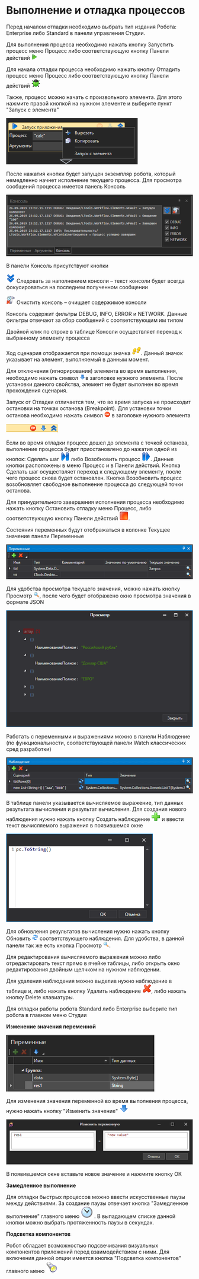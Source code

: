 # Выполнение и отладка процессов

Перед началом отладки необходимо выбрать тип издания Робота: Enterprise либо Standard в панели управления Студии.

Для выполнения процесса необходимо нажать кнопку Запустить процесс меню Процесс либо соответствующую кнопку Панели действий ![](<../../../.gitbook/assets/0 (182).png>)

Для начала отладки процесса необходимо нажать кнопку Отладить процесс меню Процесс либо соответствующую кнопку Панели действий ![](<../../../.gitbook/assets/1 (126).png>)

Также, процесс можно начать с произвольного элемента. Для этого нажмите правой кнопкой на нужном элементе и выберите пункт "Запуск с элемента"

![](<../../../.gitbook/assets/image (877).png>)

После нажатия кнопки будет запущен экземпляр робота, который немедленно начнет исполнение текущего процесса. Для просмотра сообщений процесса имеется панель Консоль

![](<../../../.gitbook/assets/2 (8).png>)

В панели Консоль присутствуют кнопки

![](<../../../.gitbook/assets/3 (10).png>) Следовать за наполнением консоли – текст консоли будет всегда фокусироваться на последнем полученном сообщении

![](<../../../.gitbook/assets/1 (18).png>) Очистить консоль – очищает содержимое консоли

Консоль содержит фильтры DEBUG, INFO, ERROR и NETWORK. Данные фильтры отвечают за сбор сообщений с соответствующим им типом

Двойной клик по строке в таблице Консоли осуществляет переход к выбранному элементу процесса

Ход сценария отображается при помощи значка ![](<../../../.gitbook/assets/5 (1).png>). Данный значок указывает на элемент, выполняемый в данным момент.

Для отключения (игнорирования) элемента во время выполнения, необходимо нажать символ ![](../../../.gitbook/assets/ignore.png)в заголовке нужного элемента. После установки данного свойства, элемент не будет выполнен во время прохождения сценария.

Запуск от Отладки отличается тем, что во время запуска не происходит остановки на точках останова (Breakpoint). Для установки точки останова необходимо нажать символ ![](<../../../.gitbook/assets/6 (1).png>) в заголовке нужного элемента

![](../../../.gitbook/assets/001.png)

Если во время отладки процесс дошел до элемента с точкой останова, выполнение процесса будет приостановлено до нажатия одной из кнопок: Сделать шаг ![](<../../../.gitbook/assets/9 (4).png>) либо Возобновить процесс ![](../../../.gitbook/assets/10.png). Данные кнопки расположены в меню Процесс и в Панели действий. Кнопка Сделать шаг осуществляет переход к следующему элементу, после чего процесс снова будет остановлен. Кнопка Возобновить процесс возобновляет свободное выполнение процесса до следующей точки останова.

Для принудительного завершения исполнения процесса необходимо нажать кнопку Остановить отладку меню Процесс, либо соответствующую кнопку Панели действий ![](<../../../.gitbook/assets/11 (2).png>).

Состояния переменных будут отображаться в колонке Текущее значение панели Переменные

![](<../../../.gitbook/assets/001 (4).png>)

Для удобства просмотра текущего значения, можно нажать кнопку Просмотр ![](<../../../.gitbook/assets/ViewVariable (1).png>), после чего будет отображено окно просмотра значения в формате JSON

![](<../../../.gitbook/assets/001 (6).png>)

Работать с переменными и выражениями можно в панели Наблюдение (по функциональности, соответствующей панели Watch классических сред разработки)

![](<../../../.gitbook/assets/001 (18).png>)

В таблице панели указывается вычисляемое выражение, тип данных результата вычисления и результат вычисления. Для создания нового наблюдения нужно нажать кнопку Создать наблюдение ![](<../../../.gitbook/assets/12 (2) (3) (2).png>) и ввести текст вычисляемого выражения в появившемся окне

![](../../../.gitbook/assets/15.png)

Для обновления результатов вычисления нужно нажать кнопку Обновить ![](../../../.gitbook/assets/RefreshWatch.png) соответствующего наблюдения. Для удобства, в данной панели так же есть кнопка Просмотр ![](<../../../.gitbook/assets/ViewVariable (1).png>).

Для редактирования вычисляемого выражения можно либо отредактировать текст прямо в ячейке таблицы, либо открыть окно редактирования двойным щелчком на нужном наблюдении.

Для удаления наблюдения можно выделив нужно наблюдение в таблице и, либо нажать кнопку Удалить наблюдение ![](<../../../.gitbook/assets/13 (1) (1) (2) (2).png>), либо нажать кнопку Delete клавиатуры.

Для отладки работы робота Standard либо Enterprise выберите тип робота в главном меню Студии

**Изменение значения переменной**

![](<../../../.gitbook/assets/image (607).png>)

Для изменения значения переменной во время выполнения процесса, нужно нажать кнопку "Изменить значение" ![](../../../.gitbook/assets/ChangeVariable.png)

![](<../../../.gitbook/assets/image (454).png>)

В появившемся окне вставьте новое значение и нажмите кнопку ОК

**Замедленное выполнение**

Для отладки быстрых процессов можно ввести искусственные паузы между действиями. За создание паузы отвечает кнопка "Замедленное выполнение" главного меню <img src="../../../.gitbook/assets/SlowStepOff.png" alt="" data-size="line"> . В выпадающем списке данной кнопки можно выбрать протяженность паузы в секундах.

**Подсветка компонентов**

Робот обладает возможностью подсвечивания визуальных компонентов приложений перед взаимодействием с ними. Для включения данной опции имеется кнопка "Подсветка компонентов" главного меню <img src="../../../.gitbook/assets/btnHighlight32.png" alt="" data-size="line">
